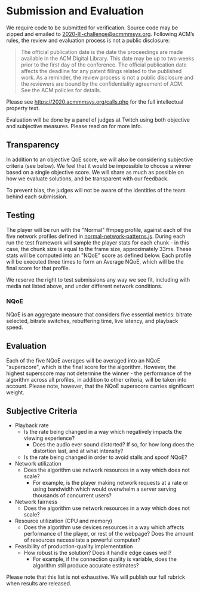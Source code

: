 # Submission and Evaluation

We require code to be submitted for verification. Source code may be zipped and emailed to 2020-lll-challenge@acmmmsys.org. Following ACM’s rules, the review and evaluation process is not a public disclosure:

> The official publication date is the date the proceedings are made available in the ACM Digital Library. This date may be up to two weeks prior to the first day of the conference. The official publication date affects the deadline for any patent filings related to the published work. As a reminder, the review process is not a public disclosure and the reviewers are bound by the confidentiality agreement of ACM. See the ACM policies for details.

Please see https://2020.acmmmsys.org/calls.php for the full intellectual property text.

Evaluation will be done by a panel of judges at Twitch using both objective and subjective measures. Please read on for more info.

## Transparency
In addition to an objective QoE score, we will also be considering subjective criteria (see below). We feel that it would be impossible to choose a winner based on a single objective score. We will share as much as possible on how we evaluate solutions, and be transparent with our feedback.

To prevent bias, the judges will not be aware of the identities of the team behind each submission.

## Testing

The player will be run with the "Normal" ffmpeg profile, against each of the five network profiles defined in [normal-network-patterns.js](normal-network-patterns.js). During each run the test framework will sample the player stats for each chunk - in this case, the chunk size is equal to the frame size, approximately 33ms. These stats will be computed into an "NQoE" score as defined below. Each profile will be executed three times to form an Average NQoE, which will be the final score for that profile.

We reserve the right to test submissions any way we see fit, including with media not listed above, and under different network conditions.

### NQoE

NQoE is an aggregate measure that considers five essential metrics: bitrate selected, bitrate switches, rebuffering time, live latency, and playback speed.

## Evaluation

Each of the five NQoE averages will be averaged into an NQoE "superscore", which is the final score for the algorithm. However, the highest superscore may not determine the winner - the performance of the algorithm across all profiles, in addition to other criteria, will be taken into account. Please note, however, that the NQoE superscore carries significant weight.

## Subjective Criteria
- Playback rate
    - Is the rate being changed in a way which negatively impacts the viewing experience?
	    - Does the audio ever sound distorted? If so, for how long does the distortion last, and at what intensity?
    - Is the rate being changed in order to avoid stalls and spoof NQoE?
- Network utilization
    - Does the algorithm use network resources in a way which does not scale?
	    - For example, is the player making network requests at a rate or using bandwidth which would overwhelm a server serving            thousands of concurrent users?
- Network fairness
    - Does the algorithm use network resources in a way which does not scale?
- Resource utilization (CPU and memory)
    - Does the algorithm use devices resources in a way which affects performance of the player, or rest of the webpage? Does the amount of resources necessitate a powerful computer?
- Feasibility of production-quality implementation
    - How robust is the solution? Does it handle edge cases well?
	    - For example, if the connection quality is variable, does the algorithm still produce accurate estimates?

Please note that this list is not exhaustive. We will publish our full rubrick when results are released.

